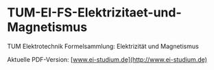 # TUM-EI-FS-Elektrizitaet-und-Magnetismus
TUM Elektrotechnik Formelsammlung: Elektrizität und Magnetismus

Aktuelle PDF-Version: [www.ei-studium.de](http://www.ei-studium.de)